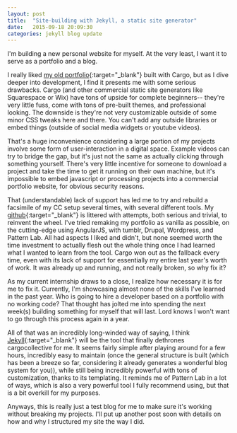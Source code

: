```yaml
---
layout: post
title:  "Site-building with Jekyll, a static site generator"
date:   2015-09-18 20:09:30
categories: jekyll blog update
---
```


I'm building a new personal website for myself. At the very least, I want it to serve as a portfolio and a blog.

I really liked [my old portfolio](http://www.cargocollective.com/tannerheffner){:target="_blank"} built with Cargo, but as I dive deeper into development, I find it presents me with some serious drawbacks. Cargo (and other commercial static site generators like Squarespace or Wix) have tons of upside for complete beginners-- they're very little fuss, come with tons of pre-built themes, and professional looking. The downside is they're not very customizable outside of some minor CSS tweaks here and there. You can't add any outside libraries or embed things (outside of social media widgets or youtube videos).

That's a huge inconvenience considering a large portion of my projects involve some form of user-interaction in a digital space. Example videos can try to bridge the gap, but it's just not the same as actually clicking through something yourself. There's very little incentive for someone to download a project and take the time to get it running on their own machine, but it's impossible to embed javascript or processing projects into a commercial portfolio website, for obvious security reasons.

That (understandable) lack of support has led me to try and rebuild a facsimile of my CC setup several times, with several different tools. My [github](http://https://github.com/tjheffner){:target="_blank"} is littered with attempts, both serious and trivial, to reinvent the wheel. I've tried remaking my portfolio as vanilla as possible, on the cutting-edge using AngularJS, with tumblr, Drupal, Wordpress, and Pattern Lab. All had aspects I liked and didn't, but none seemed worth the time investment to actually flesh out the whole thing once I had learned what I wanted to learn from the tool. Cargo won out as the fallback every time, even with its lack of support for essentially my entire last year's worth of work. It was already up and running, and not really broken, so why fix it?

As my current internship draws to a close, I realize how necessary it is for me to fix it. Currently, I'm showcasing almost none of the skills I've learned in the past year. Who is going to hire a developer based on a portfolio with no working code? That thought has jolted me into spending the next week(s) building something for myself that will last. Lord knows I won't want to go through this process again in a year.

All of that was an incredibly long-winded way of saying, I think [Jekyll](http://jekyllrb.com){:target="_blank"} will be the tool that finally dethrones cargocollective for me. It seems fairly simple after playing around for a few hours, incredibly easy to maintain (once the general structure is built (which has been a breeze so far, considering it already generates a wonderful blog system for you)), while still being incredibly powerful with tons of customization, thanks to its templating. It reminds me of Pattern Lab in a lot of ways, which is also a very powerful tool I fully recommend using, but that is a bit overkill for my purposes.

Anyways, this is really just a test blog for me to make sure it's working without breaking my projects. I'll put up another post soon with details on how and why I structured my site the way I did.
